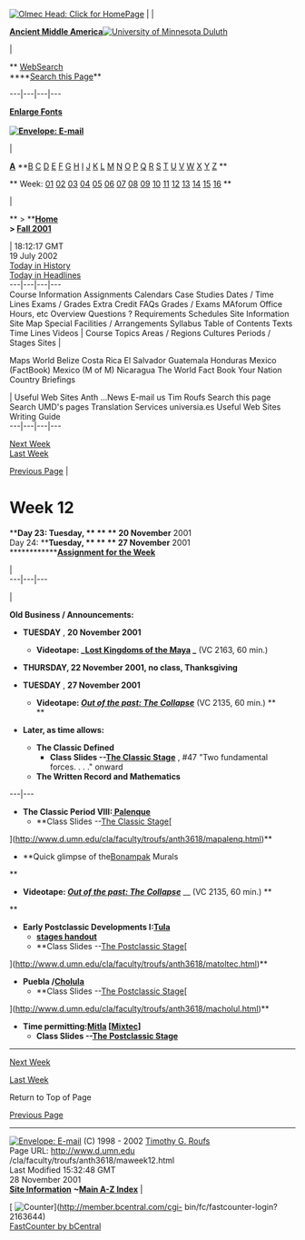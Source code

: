 [![Olmec Head: Click for
HomePage](/cla/faculty/troufs/images/olmechd.jpg)](http://www.d.umn.edu/cla/faculty/troufs/anth3618/)
|   |

[**Ancient Middle
America**](http://www.d.umn.edu/cla/faculty/troufs/anth3618/)[![University of
Minnesota Duluth](/base/extras/umd_name_big.gif)](/)

|

** [WebSearch  
](http://www.d.umn.edu/socanth/search.html)****[Search this
Page](/cla/faculty/troufs/anth1602/pcsearchpage.html)**  
  
---|---|---|---  
  
[**Enlarge Fonts**](/cla/faculty/troufs/anth1602/pcenlargefonts.html)  
**[  
![Envelope:
E-mail](/cla/faculty/troufs/images/mail.gif)](mailto:troufs@d.umn.edu)**

|

[**A**](http://www.d.umn.edu/cla/faculty/troufs/tr/trindex.html#A)
**[B](http://www.d.umn.edu/cla/faculty/troufs/tr/trindex.html#B)
[C](http://www.d.umn.edu/cla/faculty/troufs/tr/trindex.html#C)
[D](http://www.d.umn.edu/cla/faculty/troufs/tr/trindex.html#D)
[E](http://www.d.umn.edu/cla/faculty/troufs/tr/trindex.html#E)
[F](http://www.d.umn.edu/cla/faculty/troufs/tr/trindex.html#F)
[G](http://www.d.umn.edu/cla/faculty/troufs/tr/trindex.html#G)
[H](http://www.d.umn.edu/cla/faculty/troufs/tr/trindex.html#H)
[I](http://www.d.umn.edu/cla/faculty/troufs/tr/trindex.html#I)
[J](http://www.d.umn.edu/cla/faculty/troufs/tr/trindex.html#J)
[K](http://www.d.umn.edu/cla/faculty/troufs/tr/trindex.html#K)
[L](http://www.d.umn.edu/cla/faculty/troufs/tr/trindex.html#L)
[M](http://www.d.umn.edu/cla/faculty/troufs/tr/trindex.html#M)
[N](http://www.d.umn.edu/cla/faculty/troufs/tr/trindex.html#N)
[O](http://www.d.umn.edu/cla/faculty/troufs/tr/trindex.html#O)
[P](http://www.d.umn.edu/cla/faculty/troufs/tr/trindex.html#P)
[Q](http://www.d.umn.edu/cla/faculty/troufs/tr/trindex.html#Q)
[R](http://www.d.umn.edu/cla/faculty/troufs/tr/trindex.html#R)
[S](http://www.d.umn.edu/cla/faculty/troufs/tr/trindex.html#S)
[T](http://www.d.umn.edu/cla/faculty/troufs/tr/trindex.html#T)
[U](http://www.d.umn.edu/cla/faculty/troufs/tr/trindex.html#U)
[V](http://www.d.umn.edu/cla/faculty/troufs/tr/trindex.html#V)
[W](http://www.d.umn.edu/cla/faculty/troufs/tr/trindex.html#W)
[X](http://www.d.umn.edu/cla/faculty/troufs/tr/trindex.html#X)
[Y](http://www.d.umn.edu/cla/faculty/troufs/tr/trindex.html#Y)
[Z](http://www.d.umn.edu/cla/faculty/troufs/tr/trindex.html#Z) **

** Week: [01](http://www.d.umn.edu/cla/faculty/troufs/anth3618/maweek01.html)
[02](http://www.d.umn.edu/cla/faculty/troufs/anth3618/maweek02.html)
[03](http://www.d.umn.edu/cla/faculty/troufs/anth3618/maweek03.html)
[04](http://www.d.umn.edu/cla/faculty/troufs/anth3618/maweek04.html)
[05](http://www.d.umn.edu/cla/faculty/troufs/anth3618/maweek05.html)
[06](http://www.d.umn.edu/cla/faculty/troufs/anth3618/maweek06.html)
[07](http://www.d.umn.edu/cla/faculty/troufs/anth3618/maweek07.html)
[08](http://www.d.umn.edu/cla/faculty/troufs/anth3618/maweek08.html)
[09](http://www.d.umn.edu/cla/faculty/troufs/anth3618/maweek09.html)
[10](http://www.d.umn.edu/cla/faculty/troufs/anth3618/maweek10.html)
[11](http://www.d.umn.edu/cla/faculty/troufs/anth3618/maweek11.html)
[12](http://www.d.umn.edu/cla/faculty/troufs/anth3618/maweek12.html)
[13](http://www.d.umn.edu/cla/faculty/troufs/anth3618/maweek13.html)
[14](http://www.d.umn.edu/cla/faculty/troufs/anth3618/maweek14.html)
[15](http://www.d.umn.edu/cla/faculty/troufs/anth3618/maweek15.html)
[16](http://www.d.umn.edu/cla/faculty/troufs/anth3618/maweek16.html)  **

|

**   > ****[Home  
](http://www.d.umn.edu/cla/faculty/troufs/anth3618/)   > [Fall
2001](http://www.d.umn.edu/cla/faculty/troufs/anth3618/macal-F2001.html)**

|  18:12:17 GMT  
19 July 2002  
[Today in History  
](http://www.d.umn.edu/cla/faculty/troufs/today.html)[Today in
Headlines](http://www.1stHeadlines.com/)  
---|---|---|---  
Course Information Assignments Calendars Case Studies Dates / Time Lines Exams
/ Grades Extra Credit FAQs Grades / Exams MAforum Office Hours, etc Overview
Questions ? Requirements Schedules Site Information Site Map Special
Facilities / Arrangements Syllabus Table of Contents Texts Time Lines Videos
|  Course Topics Areas / Regions Cultures Periods / Stages Sites  |

Maps World Belize Costa Rica El Salvador Guatemala Honduras Mexico (FactBook)
Mexico (M of M) Nicaragua The World Fact Book Your Nation Country Briefings

|  Useful Web Sites Anth ...News E-mail us Tim Roufs Search this page Search
UMD's pages Translation Services universia.es Useful Web Sites Writing Guide  
---|---|---|---  
  
[Next Week](maweek13.html)  
[Last Week](maweek11.html)  

[Previous Page](javascript:history.go\(-1\);) |

# Week 12

********Day 23: Tuesday, ** ** ** **20 November******** 2001  
Day 24: ********Tuesday, ** ** ** **27 November******** 2001  
******************[**Assignment for the
Week**](http://www.d.umn.edu/cla/faculty/troufs/anth3618/maweek12-assign.html)******

|  
---|---|---  
  

  



|



**Old Business / Announcements:**

  * **TUESDAY** , ****************20 November******** 2001********
    * **Videotape: _[Lost Kingdoms of the Maya](http://www.d.umn.edu/cla/faculty/troufs/anth3618/video/Lost_Kingdoms.html) _** (VC 2163, 60 min.)

  * **THURSDAY, 22 November 2001, no class, Thanksgiving**

  * **TUESDAY** , ****************27 November******** 2001********
    * **Videotape: _[Out of the past: The Collapse](http://www.d.umn.edu/cla/faculty/troufs/anth3618/video/Collapse.html)_** (VC 2135, 60 min.) **  
**

  * **Later, as time allows:**
    * **The Classic Defined**
      * **Class Slides --[The Classic Stage](PowerPoint/Classic.ppt)** , #47 "Two fundamental forces. . . ." onward
    * **The Written Record and Mathematics**



  
---|---  
  


  * **The Classic Period VIII:[ Palenque](http://www.d.umn.edu/cla/faculty/troufs/anth3618/mapalenq.html)**
    * **Class Slides --[The Classic Stage](PowerPoint/Classic.ppt)[  
  
](http://www.d.umn.edu/cla/faculty/troufs/anth3618/mapalenq.html)**

  * **Quick glimpse of the[Bonampak](http://www.d.umn.edu/cla/faculty/troufs/anth3618/mabonamp.html) Murals  
  
**

  * **Videotape: _[Out of the past: The Collapse](http://www.d.umn.edu/cla/faculty/troufs/anth3618/video/Collapse.html)_** __ (VC 2135, 60 min.) **  
  
**

  * **Early Postclassic Developments I:[Tula](http://www.d.umn.edu/cla/faculty/troufs/anth3618/matoltec.html)**
    * **[stages handout](images/stages_handout.jpg)**
    * **Class Slides --[The Postclassic Stage](PowerPoint/Postclassic.ppt)[  
  
](http://www.d.umn.edu/cla/faculty/troufs/anth3618/matoltec.html)**

  * **Puebla /[Cholula](http://www.d.umn.edu/cla/faculty/troufs/anth3618/macholul.html)**
    * **Class Slides --[The Postclassic Stage](PowerPoint/Postclassic.ppt)[  
  
](http://www.d.umn.edu/cla/faculty/troufs/anth3618/macholul.html)**

  * **Time permitting:[Mitla](http://www.d.umn.edu/cla/faculty/troufs/anth3618/mamitla.html) [[Mixtec](http://www.d.umn.edu/cla/faculty/troufs/anth3618/mamixtec.html)]**
    * **Class Slides --[The Postclassic Stage](PowerPoint/Postclassic.ppt)**

  
---  
  
[ Next Week](maweek13.html)  
  
[Last Week](maweek11.html)

Return to Top of Page  
  
[Previous Page](javascript:history.go\(-1\);)  
  
---  
  
[![Envelope:
E-mail](/cla/faculty/troufs/images/mail.gif)](mailto:troufs@d.umn.edu) (C)
1998 \- 2002 [Timothy G. Roufs](http://www.d.umn.edu/~troufs/)  
Page URL: http://www.d.umn.edu /cla/faculty/troufs/anth3618/maweek12.html  
Last Modified 15:32:48 GMT  
28 November 2001  
[**Site Information**](/cla/faculty/troufs/tr/trinformation.html) **~[Main A-Z
Index](http://www.d.umn.edu/cla/faculty/troufs/anth1602/pcnavbar0200.html)** |

[
![Counter](http://fastcounter.bcentral.com/fastcounter?2163644+4327295)](http://member.bcentral.com/cgi-
bin/fc/fastcounter-login?2163644)  
[FastCounter by bCentral](http://fastcounter.bcentral.com/fc-join)  
  
  


